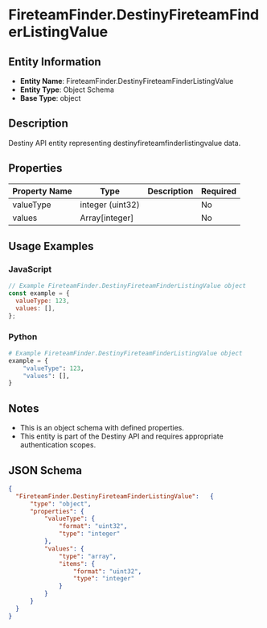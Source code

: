 # FireteamFinder.DestinyFireteamFinderListingValue

## Entity Information
- **Entity Name**: FireteamFinder.DestinyFireteamFinderListingValue
- **Entity Type**: Object Schema
- **Base Type**: object

## Description
Destiny API entity representing destinyfireteamfinderlistingvalue data.

## Properties

| Property Name | Type | Description | Required |
|---------------|------|-------------|----------|
| valueType | integer (uint32) |  | No |
| values | Array[integer] |  | No |

## Usage Examples

### JavaScript
```javascript
// Example FireteamFinder.DestinyFireteamFinderListingValue object
const example = {
  valueType: 123,
  values: [],
};
```

### Python
```python
# Example FireteamFinder.DestinyFireteamFinderListingValue object
example = {
    "valueType": 123,
    "values": [],
}
```

## Notes
- This is an object schema with defined properties.
- This entity is part of the Destiny API and requires appropriate authentication scopes.

## JSON Schema
```json
{
  "FireteamFinder.DestinyFireteamFinderListingValue":   {
      "type": "object",
      "properties": {
          "valueType": {
              "format": "uint32",
              "type": "integer"
          },
          "values": {
              "type": "array",
              "items": {
                  "format": "uint32",
                  "type": "integer"
              }
          }
      }
  }
}
```
